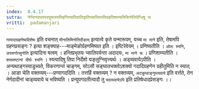 ```yaml
---
index:  8.4.17
sutra:  नेर्गदनदपतपदघुमास्यतिहन्तियातिवातिद्रातिप्सातिवपतिवहतिशाम्यतिचिनोतिदेग्धिषु च
vritti:  padamanjari
---
```


`गामादाग्रहणेष्वविशेषः` इति वचनात् `मीनातिमिनोतिदीङाम्` इत्यात्वे कृते यन्मारूपम्, यच्च `मा माने` इति, तेषामपि ग्रहणप्रसङ्गः ? इत्या शङ्क्याह---माङ्मेङोर्ग्रहणमिष्यत इति । इष्टिरेवेयम् । प्रणिष्यतीति । `ओतः श्यनि`, `उपसर्गात्सुनोति` इत्यादिना षत्वम् । हन्तिप्रभृतयः प्सातिपर्यन्ता अदादयः, `मा माने च` । प्रणिशाम्यतीति । `शमामष्टानां दीर्घः श्यनि` ।
स्य्त्यादिषु तिपा निर्देशो यङ्लुग्निवृत्त्यर्थः ।
अड्व्यवायेऽपीति । अन्यथाङ्गस्याडुच्यते, विकरणान्तं चाङ्गम्, सोऽसौ सङ्घातभक्तोऽशक्यो गदादिग्रहणेन ग्रहीतुमिति न स्यात् । आङा चेति वक्तव्यम्---प्रण्यागददिति । तत्तर्हि वक्तव्यम् ? न वक्तव्यम्, `अटकुप्वाङ्नुम्व्यवाये` इति वर्त्तते, तेन नेर्गदादीनां चाड्व्यवाये च भविष्यति । प्रन्युपगदतीत्यादौ तु `पदव्यवायेऽपि` इति प्रतिषेधादप्रेसङ्गः ।।
